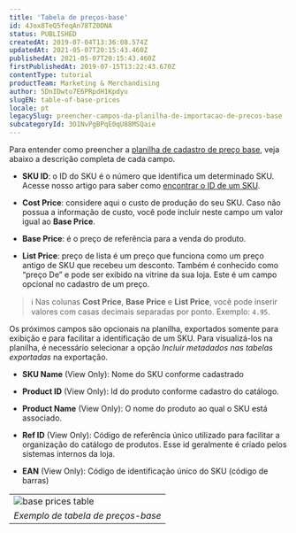 ```yaml
---
title: 'Tabela de preços-base'
id: 4Jox8TeQ5feqAn78TZ0DNA
status: PUBLISHED
createdAt: 2019-07-04T13:36:08.574Z
updatedAt: 2021-05-07T20:15:43.460Z
publishedAt: 2021-05-07T20:15:43.460Z
firstPublishedAt: 2019-07-15T13:22:43.670Z
contentType: tutorial
productTeam: Marketing & Merchandising
author: 5DnIDwto7E6PRpdH1Kpdyu
slugEN: table-of-base-prices
locale: pt
legacySlug: preencher-campos-da-planilha-de-importacao-de-precos-base
subcategoryId: 3O1NvPgBPqE0qU88MSQaie
---
```


Para entender como preencher a [planilha de cadastro de preço base](https://help.vtex.com/pt/tracks/precos-101--6f8pwCns3PJHqMvQSugNfP/P99EjtrlRHk92Q8qDPq29#planilha), veja abaixo a descrição completa de cada campo.

- **SKU ID**: o ID do SKU é o número que identifica um determinado SKU. Acesse nosso artigo para saber como [encontrar o ID de um SKU](https://help.vtex.com/pt/tutorial/descobrir-o-id-de-um-sku--4VQZsYeb3igGK2YowuEYWW).

- **Cost Price**: considere aqui o custo de produção do seu SKU. Caso não possua a informação de custo, você pode incluir neste campo um valor igual ao **Base Price**.

- **Base Price**: é o preço de referência para a venda do produto.

- **List Price**: preço de lista é um preço que funciona como um preço antigo de SKU que recebeu um desconto. Também é conhecido como “preço De” e pode ser exibido na vitrine da sua loja. Este é um campo opcional no cadastro de um preço.

>ℹ️ Nas colunas **Cost Price**, **Base Price** e **List Price**, você pode inserir valores com casas decimais separadas por ponto. Exemplo: `4.95`.

Os próximos campos são opcionais na planilha, exportados somente para exibição e para facilitar a identificação de um SKU. Para visualizá-los na planilha, é necessário selecionar a opção *Incluir metadados nas tabelas exportadas* na exportação.

- **SKU Name** (View Only): Nome do SKU conforme cadastrado

- **Product ID** (View Only): Id do produto conforme cadastro do catálogo.

- **Product Name** (View Only): O nome do produto ao qual o SKU está associado.

- **Ref ID** (View Only): Código de referência único utilizado para facilitar a organização do catálogo de produtos. Esse id geralmente é criado pelos sistemas internos da loja.

- **EAN** (View Only): Código de identificação único do SKU (código de barras)

<table width="100%">
  <tr>
   <td>
    <img src="https://images.ctfassets.net/alneenqid6w5/2XX0xwgVreVnFb6U2rjJR7/8a4d5893336315d414078ff7518d83ca/baseprices_table.png" style="display: block; margin-left: auto; margin-right: auto;" alt="base prices table" title="base prices table">
   </td>
  </tr>
  <tr>
   <td style="text-align: center;">
     <em>
       Exemplo de tabela de preços-base
     </em>
   </td>
  </tr>
</table>

